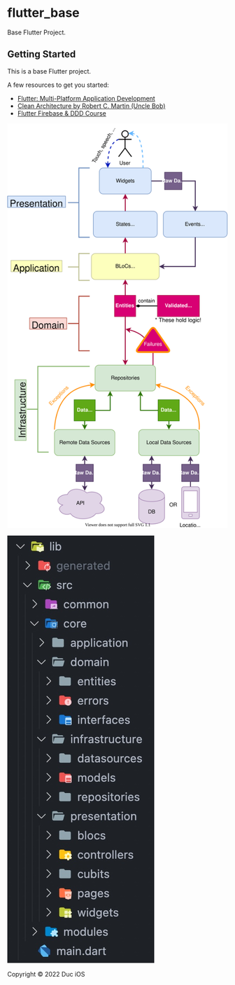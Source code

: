 # flutter_base

Base Flutter Project.

## Getting Started

This is a base Flutter project.

A few resources to get you started:

- [Flutter: Multi-Platform Application Development](https://docs.flutter.dev/)
- [Clean Architecture by Robert C. Martin (Uncle Bob)](https://blog.cleancoder.com/uncle-bob/2012/08/13/the-clean-architecture.html)
- [Flutter Firebase & DDD Course](https://resocoder.com/category/tutorials/flutter/firebase-ddd/)

![ddd](ddd.svg)

![dddclean_architecture_folders](ddd_folders.jpg)

Copyright © 2022 Duc iOS